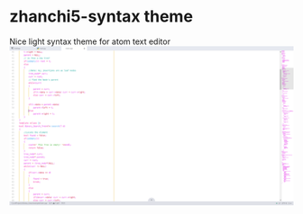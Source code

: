 # zhanchi5-syntax theme

Nice light syntax theme for atom text editor
![alt text](https://github.com/zhanchi5/zhanchi5-syntax/blob/master/%D0%A1%D0%BD%D0%B8%D0%BC%D0%BE%D0%BA%20%D1%8D%D0%BA%D1%80%D0%B0%D0%BD%D0%B0%20%D0%BE%D1%82%202017-06-07%2017-41-56.png)

